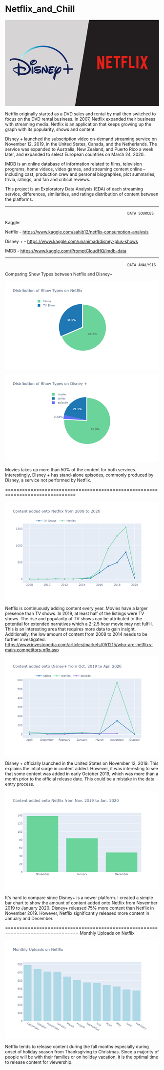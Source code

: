 # Netflix_and_Chill

![cover picture](https://github.com/aclao89/Netflix_and_Chill/blob/master/Images/disney_netflix_cover.jpeg)


Netflix originally started as a DVD sales and rental by mail then switched to focus on the DVD rental business. In 2007, Netflix expanded their business with streaming media. Netflix is an application that keeps growing up the graph with its popularity, shows and content.

Disney + launched the subscription video on-demand streaming service on November 12, 2019, in the United States, Canada, and the Netherlands. The service was expanded to Australia, New Zealand, and Puerto Rico a week later, and expanded to select European countries on March 24, 2020.

IMDB is an online database of information related to films, television programs, home videos, video games, and streaming content online – including cast, production crew and personal biographies, plot summaries, trivia, ratings, and fan and critical reviews.


This project is an Exploratory Data Analysis (EDA) of each streaming service,  differences, similarities, and ratings distribution of content between the platforms.

______________________________________________________________________________________
                                                            DATA SOURCES
Kaggle:

Netflix - https://www.kaggle.com/sahib12/netflix-consumption-analysis

Disney + - https://www.kaggle.com/unanimad/disney-plus-shows

IMDB - https://www.kaggle.com/PromptCloudHQ/imdb-data

______________________________________________________________________________________

                                                            DATA ANALYSIS

Comparing Show Types between Netflix and Disney+

![nf_content_type](https://github.com/aclao89/Netflix_and_Chill/raw/master/Images/netfli_show_types.png)



![disney_content_type](https://github.com/aclao89/Netflix_and_Chill/blob/master/Images/disney_show_type.png)


Movies takes up more than 50% of the content for both services. Interestingly, Disney + has stand-alone episodes, commonly produced by Disney, a service not performed by Netflix.

===============================================================================

![content_over_time](https://github.com/aclao89/Netflix_and_Chill/raw/master/Images/content_nf_over_time.png)

Netflix is continuously adding content every year. Movies have a larger presence than TV shows. In 2019, at least half of the listings were TV shows. The rise and popularity of TV shows can be attributed to the potential for extended narratives which a 2-2.5 hour movie may not fulfill. This is an interesting area that requires more data to gain insight. Additionally, the low amount of content from 2008 to 2014 needs to be further investigated. https://www.investopedia.com/articles/markets/051215/who-are-netflixs-main-competitors-nflx.asp



![disney_over_time](https://github.com/aclao89/Netflix_and_Chill/raw/master/Images/content_ds%2B_over_time.png)

Disney + officially launched in the United States on November 12, 2019. This explains the intial surge in content added. However, it was interesting to see that some content was added in early October 2019, which was more than a month prior to the official release date. This could be a mistake in the data entry process.



![content_vs_disney](https://github.com/aclao89/Netflix_and_Chill/blob/master/Images/content_vs_disney.png)


It's hard to compare since Disney+ is a newer platform. I created a simple bar chart to show the amount of content added onto Netflix from November 2019 to January 2020. Disney+ released 75% more content than Netflix in November 2019. However, Netflix significantly released more content in January and December.

================================================================================
Monthly Uploads on Netflix

![netflix_monthly_uploads](https://github.com/aclao89/Netflix_and_Chill/blob/master/Images/content_by_month.png)

Netflix tends to release content during the fall months especially during onset of holiday season from Thanksgiving to Christmas. Since a majority of people will be with their families or on holiday vacation, it is the optimal time to release content for viewership.
